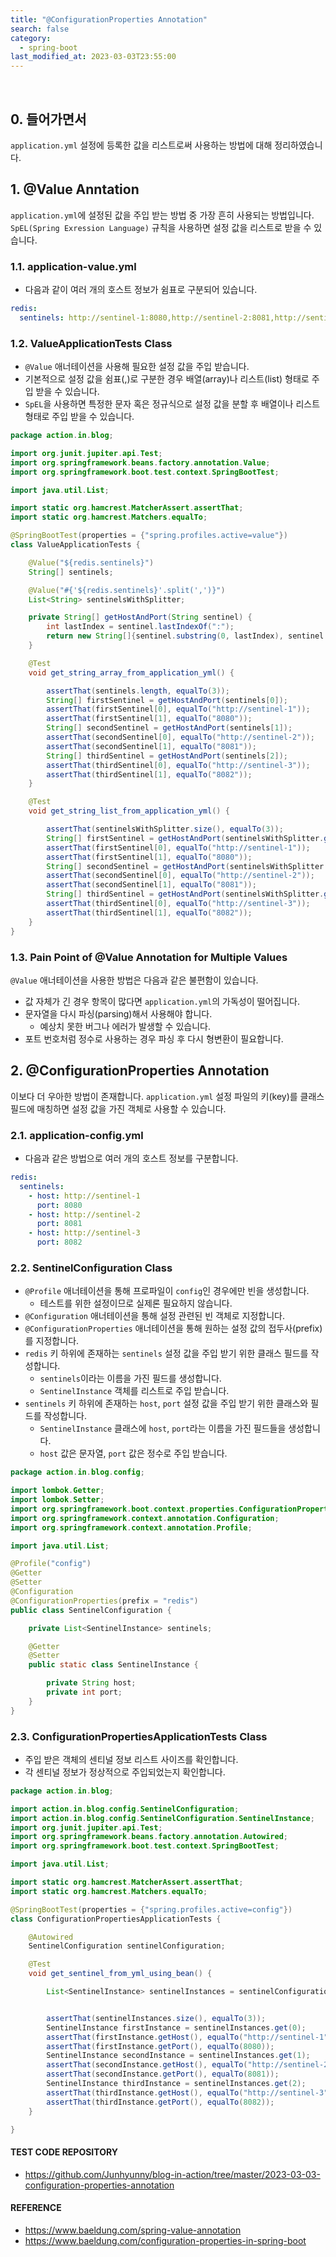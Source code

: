 ```yaml
---
title: "@ConfigurationProperties Annotation"
search: false
category:
  - spring-boot
last_modified_at: 2023-03-03T23:55:00
---
```


<br/>

## 0. 들어가면서

`application.yml` 설정에 등록한 값을 리스트로써 사용하는 방법에 대해 정리하였습니다. 

## 1. @Value Anntation

`application.yml`에 설정된 값을 주입 받는 방법 중 가장 흔히 사용되는 방법입니다. 
`SpEL(Spring Exression Language)` 규칙을 사용하면 설정 값을 리스트로 받을 수 있습니다.

### 1.1. application-value.yml

* 다음과 같이 여러 개의 호스트 정보가 쉼표로 구분되어 있습니다.

```yml
redis:
  sentinels: http://sentinel-1:8080,http://sentinel-2:8081,http://sentinel-3:8082
```

### 1.2. ValueApplicationTests Class

* `@Value` 애너테이션을 사용해 필요한 설정 값을 주입 받습니다.
* 기본적으로 설정 값을 쉼표(,)로 구분한 경우 배열(array)나 리스트(list) 형태로 주입 받을 수 있습니다.
* `SpEL`을 사용하면 특정한 문자 혹은 정규식으로 설정 값을 분할 후 배열이나 리스트 형태로 주입 받을 수 있습니다. 

```java
package action.in.blog;

import org.junit.jupiter.api.Test;
import org.springframework.beans.factory.annotation.Value;
import org.springframework.boot.test.context.SpringBootTest;

import java.util.List;

import static org.hamcrest.MatcherAssert.assertThat;
import static org.hamcrest.Matchers.equalTo;

@SpringBootTest(properties = {"spring.profiles.active=value"})
class ValueApplicationTests {

    @Value("${redis.sentinels}")
    String[] sentinels;

    @Value("#{'${redis.sentinels}'.split(',')}")
    List<String> sentinelsWithSplitter;

    private String[] getHostAndPort(String sentinel) {
        int lastIndex = sentinel.lastIndexOf(":");
        return new String[]{sentinel.substring(0, lastIndex), sentinel.substring(lastIndex + 1)};
    }

    @Test
    void get_string_array_from_application_yml() {

        assertThat(sentinels.length, equalTo(3));
        String[] firstSentinel = getHostAndPort(sentinels[0]);
        assertThat(firstSentinel[0], equalTo("http://sentinel-1"));
        assertThat(firstSentinel[1], equalTo("8080"));
        String[] secondSentinel = getHostAndPort(sentinels[1]);
        assertThat(secondSentinel[0], equalTo("http://sentinel-2"));
        assertThat(secondSentinel[1], equalTo("8081"));
        String[] thirdSentinel = getHostAndPort(sentinels[2]);
        assertThat(thirdSentinel[0], equalTo("http://sentinel-3"));
        assertThat(thirdSentinel[1], equalTo("8082"));
    }

    @Test
    void get_string_list_from_application_yml() {

        assertThat(sentinelsWithSplitter.size(), equalTo(3));
        String[] firstSentinel = getHostAndPort(sentinelsWithSplitter.get(0));
        assertThat(firstSentinel[0], equalTo("http://sentinel-1"));
        assertThat(firstSentinel[1], equalTo("8080"));
        String[] secondSentinel = getHostAndPort(sentinelsWithSplitter.get(1));
        assertThat(secondSentinel[0], equalTo("http://sentinel-2"));
        assertThat(secondSentinel[1], equalTo("8081"));
        String[] thirdSentinel = getHostAndPort(sentinelsWithSplitter.get(2));
        assertThat(thirdSentinel[0], equalTo("http://sentinel-3"));
        assertThat(thirdSentinel[1], equalTo("8082"));
    }
}
```

### 1.3. Pain Point of @Value Annotation for Multiple Values

`@Value` 애너테이션을 사용한 방법은 다음과 같은 불편함이 있습니다. 

* 값 자체가 긴 경우 항목이 많다면 `application.yml`의 가독성이 떨어집니다.
* 문자열을 다시 파싱(parsing)해서 사용해야 합니다.
    * 예상치 못한 버그나 에러가 발생할 수 있습니다.
* 포트 번호처럼 정수로 사용하는 경우 파싱 후 다시 형변환이 필요합니다. 

## 2. @ConfigurationProperties Annotation

이보다 더 우아한 방법이 존재합니다. 
`application.yml` 설정 파일의 키(key)를 클래스 필드에 매칭하면 설정 값을 가진 객체로 사용할 수 있습니다. 

### 2.1. application-config.yml

* 다음과 같은 방법으로 여러 개의 호스트 정보를 구분합니다.

```yml
redis:
  sentinels:
    - host: http://sentinel-1
      port: 8080
    - host: http://sentinel-2
      port: 8081
    - host: http://sentinel-3
      port: 8082
```

### 2.2. SentinelConfiguration Class

* `@Profile` 애너테이션을 통해 프로파일이 `config`인 경우에만 빈을 생성합니다.
    * 테스트를 위한 설정이므로 실제론 필요하지 않습니다.
* `@Configuration` 애너테이션을 통해 설정 관련된 빈 객체로 지정합니다.
* `@ConfigurationProperties` 애너테이션을 통해 원하는 설정 값의 접두사(prefix)를 지정합니다.
* `redis` 키 하위에 존재하는 `sentinels` 설정 값을 주입 받기 위한 클래스 필드를 작성합니다.
    * `sentinels`이라는 이름을 가진 필드를 생성합니다.
    * `SentinelInstance` 객체를 리스트로 주입 받습니다.
* `sentinels` 키 하위에 존재하는 `host`, `port` 설정 값을 주입 받기 위한 클래스와 필드를 작성합니다.
    * `SentinelInstance` 클래스에 `host`, `port`라는 이름을 가진 필드들을 생성합니다.
    * `host` 값은 문자열, `port` 값은 정수로 주입 받습니다.

```java
package action.in.blog.config;

import lombok.Getter;
import lombok.Setter;
import org.springframework.boot.context.properties.ConfigurationProperties;
import org.springframework.context.annotation.Configuration;
import org.springframework.context.annotation.Profile;

import java.util.List;

@Profile("config")
@Getter
@Setter
@Configuration
@ConfigurationProperties(prefix = "redis")
public class SentinelConfiguration {

    private List<SentinelInstance> sentinels;

    @Getter
    @Setter
    public static class SentinelInstance {

        private String host;
        private int port;
    }
}
```

### 2.3. ConfigurationPropertiesApplicationTests Class

* 주입 받은 객체의 센티널 정보 리스트 사이즈를 확인합니다.
* 각 센티널 정보가 정상적으로 주입되었는지 확인합니다.

```java
package action.in.blog;

import action.in.blog.config.SentinelConfiguration;
import action.in.blog.config.SentinelConfiguration.SentinelInstance;
import org.junit.jupiter.api.Test;
import org.springframework.beans.factory.annotation.Autowired;
import org.springframework.boot.test.context.SpringBootTest;

import java.util.List;

import static org.hamcrest.MatcherAssert.assertThat;
import static org.hamcrest.Matchers.equalTo;

@SpringBootTest(properties = {"spring.profiles.active=config"})
class ConfigurationPropertiesApplicationTests {

    @Autowired
    SentinelConfiguration sentinelConfiguration;

    @Test
    void get_sentinel_from_yml_using_bean() {

        List<SentinelInstance> sentinelInstances = sentinelConfiguration.getSentinels();


        assertThat(sentinelInstances.size(), equalTo(3));
        SentinelInstance firstInstance = sentinelInstances.get(0);
        assertThat(firstInstance.getHost(), equalTo("http://sentinel-1"));
        assertThat(firstInstance.getPort(), equalTo(8080));
        SentinelInstance secondInstance = sentinelInstances.get(1);
        assertThat(secondInstance.getHost(), equalTo("http://sentinel-2"));
        assertThat(secondInstance.getPort(), equalTo(8081));
        SentinelInstance thirdInstance = sentinelInstances.get(2);
        assertThat(thirdInstance.getHost(), equalTo("http://sentinel-3"));
        assertThat(thirdInstance.getPort(), equalTo(8082));
    }

}
```

#### TEST CODE REPOSITORY

* <https://github.com/Junhyunny/blog-in-action/tree/master/2023-03-03-configuration-properties-annotation>

#### REFERENCE

* <https://www.baeldung.com/spring-value-annotation>
* <https://www.baeldung.com/configuration-properties-in-spring-boot>

[spring-cloud-openfeign-link]: https://junhyunny.github.io/spring-boot/spring-cloud/spring-cloud-openfeign/